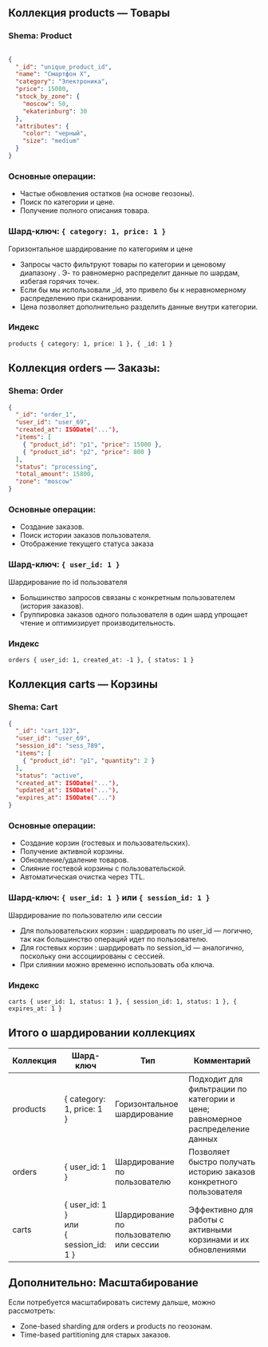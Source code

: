 
## Коллекция products — Товары
### Shema: Product
```json

{
  "_id": "unique_product_id",
  "name": "Смартфон X",
  "category": "Электроника",
  "price": 15000,
  "stock_by_zone": {
    "moscow": 50,
    "ekaterinburg": 30
  },
  "attributes": {
    "color": "черный",
    "size": "medium"
  }
}
```
### Основные операции:
- Частые обновления остатков (на основе геозоны).
- Поиск по категории и цене.
- Получение полного описания товара.
### Шард-ключ: ```{ category: 1, price: 1 }```
Горизонтальное шардирование по категориям и цене
- Запросы часто фильтруют товары по категории и ценовому диапазону .
Э- то равномерно распределит данные по шардам, избегая горячих точек.
- Если бы мы использовали _id, это привело бы к неравномерному распределению при сканировании.
- Цена позволяет дополнительно разделить данные внутри категории.

### Индекс
```
products { category: 1, price: 1 }, { _id: 1 }
```

## Коллекция orders — Заказы:
### Shema: Order
```json
{
  "_id": "order_1",
  "user_id": "user_69",
  "created_at": ISODate("..."),
  "items": [
    { "product_id": "p1", "price": 15000 },
    { "product_id": "p2", "price": 800 }
  ],
  "status": "processing",
  "total_amount": 15800,
  "zone": "moscow"
}
```
### Основные операции:
- Создание заказов.
- Поиск истории заказов пользователя.
- Отображение текущего статуса заказа

### Шард-ключ: ```{ user_id: 1 }```
Шардирование по id пользователя
- Большинство запросов связаны с конкретным пользователем (история заказов).
- Группировка заказов одного пользователя в один шард упрощает чтение и оптимизирует производительность.

### Индекс
```
orders { user_id: 1, created_at: -1 }, { status: 1 }
```
## Коллекция carts — Корзины
### Shema: Сart
```json
{
  "_id": "cart_123",
  "user_id": "user_69",
  "session_id": "sess_789",
  "items": [
    { "product_id": "p1", "quantity": 2 }
  ],
  "status": "active",
  "created_at": ISODate("..."),
  "updated_at": ISODate("..."),
  "expires_at": ISODate("...")
}
```
### Основные операции:
- Создание корзин (гостевых и пользовательских).
- Получение активной корзины.
- Обновление/удаление товаров.
- Слияние гостевой корзины с пользовательской.
- Автоматическая очистка через TTL.

### Шард-ключ: ```{ user_id: 1 }``` или ```{ session_id: 1 }```
 Шардирование по пользователю или сессии
- Для пользовательских корзин : шардировать по user_id — логично, так как большинство операций идет по пользователю.
- Для гостевых корзин : шардировать по session_id — аналогично, поскольку они ассоциированы с сессией.
- При слиянии можно временно использовать оба ключа.

### Индекс
```
carts { user_id: 1, status: 1 }, { session_id: 1, status: 1 }, { expires_at: 1 }
``` 
## Итого о шардировании коллекциях
|Коллекция|Шард-ключ|Тип|Комментарий|
|--|--|--|--|
|products|{ category: 1, price: 1 }|Горизонтальное шардирование|Подходит для фильтрации по категории и цене; равномерное распределение данных|
|orders|{ user_id: 1 }|Шардирование по пользователю|Позволяет быстро получать историю заказов конкретного пользователя|
|carts|{ user_id: 1 } <br>или<br> { session_id: 1 }|Шардирование по пользователю или сессии|Эффективно для работы с активными корзинами и их обновлениями| 

## Дополнительно: Масштабирование
Если потребуется масштабировать систему дальше, можно рассмотреть:
- Zone-based sharding для orders и products по геозонам.
- Time-based partitioning для старых заказов.